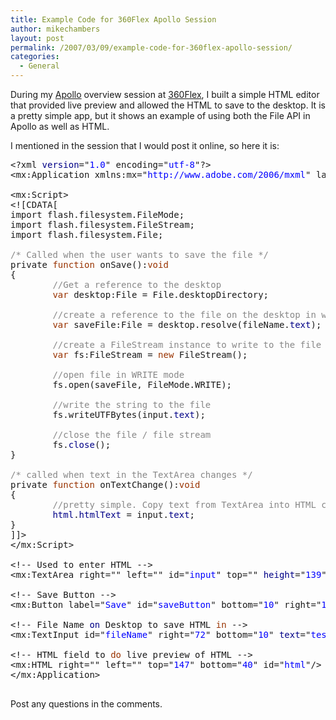```yaml
---
title: Example Code for 360Flex Apollo Session
author: mikechambers
layout: post
permalink: /2007/03/09/example-code-for-360flex-apollo-session/
categories:
  - General
---
```



During my [Apollo][1] overview session at [360Flex][2], I built a simple HTML editor that provided live preview and allowed the HTML to save to the desktop. It is a pretty simple app, but it shows an example of using both the File API in Apollo as well as HTML.

I mentioned in the session that I would post it online, so here it is:

<!--more-->

  
<STYLE>
  PRE {font : normal normal normal 12 &#8220;Courier New&#8221;, Courier, Arial;;}
</STYLE>

<pre>&lt;?xml <font color="#000087">version</font>="<font color='blue'>1.0</font>" encoding="<font color='blue'>utf-8</font>"?&gt;
&lt;mx:Application xmlns:mx="<font color='blue'>http://www.adobe.com/2006/mxml</font>" layout="<font color='blue'>absolute</font>"&gt;

&lt;mx:Script&gt;
&lt;![CDATA[
import flash.filesystem.FileMode;
import flash.filesystem.FileStream;
import flash.filesystem.File;

<font color='#878787'>/* Called when the user wants to save the file */</font>
private <font color="#993300">function</font> onSave():<font color="#993300">void</font>
{
        <font color='#878787'>//Get a reference to the desktop
</font>        <font color="#993300">var</font> desktop:File = File.desktopDirectory;
        
        <font color='#878787'>//create a reference to the file on the desktop in which we will save html
</font>        <font color="#993300">var</font> saveFile:File = desktop.resolve(fileName.<font color="#000087">text</font>);
        
        <font color='#878787'>//create a FileStream instance to write to the file
</font>        <font color="#993300">var</font> fs:FileStream = <font color="#993300">new</font> FileStream();
        
        <font color='#878787'>//open file in WRITE mode
</font>        fs.open(saveFile, FileMode.WRITE);
        
        <font color='#878787'>//write the string to the file
</font>        fs.writeUTFBytes(input.<font color="#000087">text</font>);
        
        <font color='#878787'>//close the file / file stream
</font>        fs.<font color="#000087">close</font>();
}

<font color='#878787'>/* called when text in the TextArea changes */</font>
private <font color="#993300">function</font> onTextChange():<font color="#993300">void</font>
{
        <font color='#878787'>//pretty simple. Copy text from TextArea into HTML control as HTML
</font>        <font color="#000087">html</font>.<font color="#000087">htmlText</font> = input.<font color="#000087">text</font>;
}
]]&gt;
&lt;/mx:Script&gt;

&lt;!-- Used to enter HTML --&gt;
&lt;mx:TextArea right="<font color='blue'></font>" left="<font color='blue'></font>" id="<font color='blue'>input</font>" top="<font color='blue'></font>" <font color="#000087">height</font>="<font color='blue'>139</font>" textInput="<font color='blue'>onTextChange()</font>"/&gt;

&lt;!-- Save Button --&gt;
&lt;mx:Button label="<font color='blue'>Save</font>" id="<font color='blue'>saveButton</font>" bottom="<font color='blue'>10</font>" right="<font color='blue'>10</font>" click="<font color='blue'>onSave()</font>"/&gt;

&lt;!-- File Name <font color="#000087">on</font> Desktop to save HTML <font color="#993300">in</font> --&gt;
&lt;mx:TextInput id="<font color='blue'>fileName</font>" right="<font color='blue'>72</font>" bottom="<font color='blue'>10</font>" <font color="#000087">text</font>="<font color='blue'>test.html</font>" /&gt;

&lt;!-- HTML field to <font color="#993300">do</font> live preview of HTML --&gt;
&lt;mx:HTML right="<font color='blue'></font>" left="<font color='blue'></font>" top="<font color='blue'>147</font>" bottom="<font color='blue'>40</font>" id="<font color='blue'>html</font>"/&gt;
&lt;/mx:Application&gt;

</pre>

Post any questions in the comments.

 [1]: http://www.adobe.com/go/apollo
 [2]: http://360flex.org/